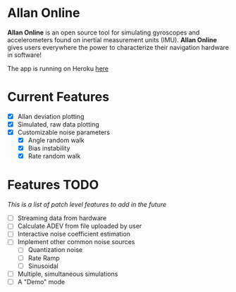 # Allan Online

**Allan Online** is an open source tool for simulating gyroscopes and accelerometers found on inertial measurement units (IMU). 
**Allan Online** gives users everywhere the power to characterize their navigation hardware in software!

The app is running on Heroku [here](http://allan-online.herokuapp.com/)

# Current Features

- [x] Allan deviation plotting
- [x] Simulated, raw data plotting
- [x] Customizable noise parameters
    - [x] Angle random walk
    - [x] Bias instability
    - [x] Rate random walk

# Features TODO

*This is a list of patch level features to add in the future*

- [ ] Streaming data from hardware
- [ ] Calculate ADEV from file uploaded by user
- [ ] Interactive noise coefficient estimation
- [ ] Implement other common noise sources
    - [ ] Quantization noise
    - [ ] Rate Ramp
    - [ ] Sinusoidal
- [ ] Multiple, simultaneous simulations
- [ ] A "Demo" mode
